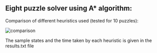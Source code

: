 ## Eight puzzle solver using A* algorithm:
Comparison of different heuristics used (tested for 10 puzzles):

![comparison](https://user-images.githubusercontent.com/83658560/225425739-179e558b-09cb-44e6-aa2a-4763e7e14d96.png)

The sample states and the time taken by each heuristic is given in the results.txt file
